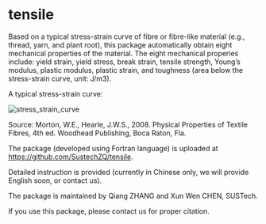 # tensile
Based on a typical stress-strain curve of fibre or fibre-like material (e.g., thread, yarn, and plant root), this package automatically obtain eight mechanical properties of the material. The eight mechanical properies include: yield strain, yield stress, break strain, tensile strength, Young’s modulus, plastic modulus, plastic strain, and toughness (area below the stress-strain curve, unit: J/m3).

A typical stress-strain curve:

![stress_strain_curve](https://user-images.githubusercontent.com/26657077/128602484-7ca1d6f3-b3ee-41f7-b7a3-9b4bd295f8bd.png)

Source: Morton, W.E., Hearle, J.W.S., 2008. Physical Properties of Textile Fibres, 4th ed. Woodhead Publishing, Boca Raton, Fla.

The package (developed using Fortran language) is uploaded at https://github.com/SustechZQ/tensile.

Detailed instruction is provided (currently in Chinese only, we will provide English soon, or contact us).

The package is maintained by Qiang ZHANG and Xun Wen CHEN, SUSTech.

If you use this package, please contact us for proper citation. 

